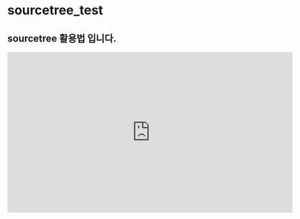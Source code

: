 # sourcetree_test

## sourcetree 활용법 입니다.

<iframe width="640" height="360" src="https://www.youtube.com/embed/vBkYzjS32_k" frameborder="0" allow="accelerometer; autoplay; clipboard-write; encrypted-media; gyroscope; picture-in-picture" allowfullscreen></iframe>

